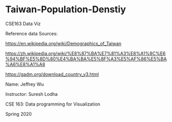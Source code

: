 # Taiwan-Population-Denstiy
CSE163 Data Viz

Reference data Sources:

https://en.wikipedia.org/wiki/Demographics_of_Taiwan

https://zh.wikipedia.org/wiki/%E8%87%BA%E7%81%A3%E8%A1%8C%E6%94%BF%E5%8D%80%E4%BA%BA%E5%8F%A3%E5%AF%86%E5%BA%A6%E8%A1%A8

https://gadm.org/download_country_v3.html

Name: Jeffrey Wu

Instructor: Suresh Lodha

CSE 163: Data programming for Visualization

Spring 2020
